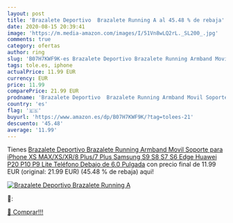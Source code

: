 ```yaml
---
layout: post
title: 'Brazalete Deportivo  Brazalete Running A al 45.48 % de rebaja'
date: 2020-08-15 20:39:41
image: 'https://m.media-amazon.com/images/I/51Vn8wLQ2rL._SL200_.jpg'
comments: true
category: ofertas
author: ring
slug: 'B07H7KWF9K-es Brazalete Deportivo Brazalete Running Armband Movil...'
tags: tole.es, iphone
actualPrice: 11.99 EUR
currency: EUR
price: 11.99
comparePrice: 21.99 EUR
prodname: 'Brazalete Deportivo  Brazalete Running Armband Movil Soporte para iPhone XS MAX/XS/XR/8 Plus/7 Plus  Samsung S9 S8 S7 S6 Edge  Huawei P20 P10 P9 Lite Teléfono Debajo de 6.0 Pulgada'
country: 'es'
flag: '🇪🇸'
buyurl: 'https://www.amazon.es/dp/B07H7KWF9K/?tag=tolees-21'
descuento: '45.48'
average: '11.99'
---
```


Tienes [Brazalete Deportivo  Brazalete Running Armband Movil Soporte para iPhone XS MAX/XS/XR/8 Plus/7 Plus  Samsung S9 S8 S7 S6 Edge  Huawei P20 P10 P9 Lite Teléfono Debajo de 6.0 Pulgada](https://www.amazon.es/dp/B07H7KWF9K/?tag=tolees-21) con precio final de  11.99 EUR (original: 21.99 EUR) (45.48 %  de rebaja) aqui!

[![Brazalete Deportivo  Brazalete Running A](https://m.media-amazon.com/images/I/51Vn8wLQ2rL._SL200_.jpg)](https://www.amazon.es/dp/B07H7KWF9K/?tag=tolees-21)

🔎:


[🛒 Comprar!!!](https://www.amazon.es/dp/B07H7KWF9K/?tag=tolees-21)

